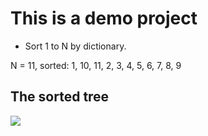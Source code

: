 # This is a demo project

* Sort 1 to N by dictionary.

N = 11, sorted: 1, 10, 11, 2, 3, 4, 5, 6, 7, 8, 9

## The sorted tree

![](https://github.com/loverszhaokai/Demo/blob/master/sort/root.jpg)
